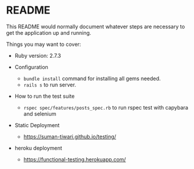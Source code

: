 # README

This README would normally document whatever steps are necessary to get the
application up and running.

Things you may want to cover:

* Ruby version: 2.7.3

* Configuration
    - `bundle install` command for installing all gems needed.
    - `rails s` to run server.

* How to run the test suite
    - `rspec spec/features/posts_spec.rb` to run rspec test with capybara and selenium
* Static Deployment 
    - https://suman-tiwari.github.io/testing/
* heroku deployment
    - https://functional-testing.herokuapp.com/
